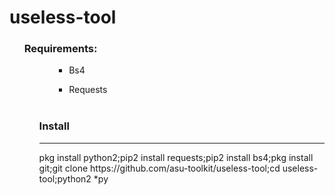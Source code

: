 # useless-tool
<ul><h3>Requirements:</h3><ul>
<ul><ul><li>Bs4</ul></ul></li>
<ul><ul><li>Requests</ul></ul></li>
<br>
<h3>Install</h3><hr>
pkg install python2;pip2 install requests;pip2 install bs4;pkg install git;git clone https://github.com/asu-toolkit/useless-tool;cd useless-tool;python2 *py
